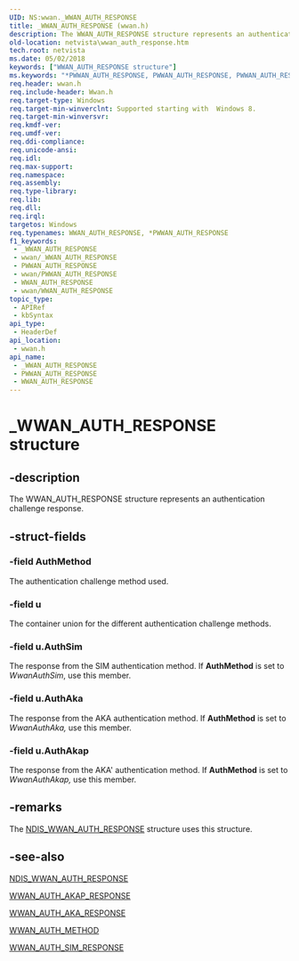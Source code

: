 ```yaml
---
UID: NS:wwan._WWAN_AUTH_RESPONSE
title: _WWAN_AUTH_RESPONSE (wwan.h)
description: The WWAN_AUTH_RESPONSE structure represents an authentication challenge response.
old-location: netvista\wwan_auth_response.htm
tech.root: netvista
ms.date: 05/02/2018
keywords: ["WWAN_AUTH_RESPONSE structure"]
ms.keywords: "*PWWAN_AUTH_RESPONSE, PWWAN_AUTH_RESPONSE, PWWAN_AUTH_RESPONSE structure pointer [Network Drivers Starting with Windows Vista], WWAN_AUTH_RESPONSE, WWAN_AUTH_RESPONSE structure [Network Drivers Starting with Windows Vista], _WWAN_AUTH_RESPONSE, netvista.wwan_auth_response, wwan/PWWAN_AUTH_RESPONSE, wwan/WWAN_AUTH_RESPONSE"
req.header: wwan.h
req.include-header: Wwan.h
req.target-type: Windows
req.target-min-winverclnt: Supported starting with  Windows 8.
req.target-min-winversvr: 
req.kmdf-ver: 
req.umdf-ver: 
req.ddi-compliance: 
req.unicode-ansi: 
req.idl: 
req.max-support: 
req.namespace: 
req.assembly: 
req.type-library: 
req.lib: 
req.dll: 
req.irql: 
targetos: Windows
req.typenames: WWAN_AUTH_RESPONSE, *PWWAN_AUTH_RESPONSE
f1_keywords:
 - _WWAN_AUTH_RESPONSE
 - wwan/_WWAN_AUTH_RESPONSE
 - PWWAN_AUTH_RESPONSE
 - wwan/PWWAN_AUTH_RESPONSE
 - WWAN_AUTH_RESPONSE
 - wwan/WWAN_AUTH_RESPONSE
topic_type:
 - APIRef
 - kbSyntax
api_type:
 - HeaderDef
api_location:
 - wwan.h
api_name:
 - _WWAN_AUTH_RESPONSE
 - PWWAN_AUTH_RESPONSE
 - WWAN_AUTH_RESPONSE
---
```


# _WWAN_AUTH_RESPONSE structure


## -description

The WWAN_AUTH_RESPONSE structure represents an authentication challenge response.

## -struct-fields

### -field AuthMethod

The authentication challenge method used.

### -field u

The container union for the different authentication challenge methods.

### -field u.AuthSim

The response from the SIM authentication method. If <b>AuthMethod</b> is set to <i>WwanAuthSim</i>, use this member.

### -field u.AuthAka

The response from the AKA authentication method. If <b>AuthMethod</b> is set to <i>WwanAuthAka, </i>use this member.

### -field u.AuthAkap

The response from the AKA' authentication method.  If <b>AuthMethod</b> is set to <i>WwanAuthAkap, </i>use this member.

## -remarks

The <a href="/windows-hardware/drivers/ddi/ndiswwan/ns-ndiswwan-_ndis_wwan_auth_response">NDIS_WWAN_AUTH_RESPONSE</a> structure uses this structure.

## -see-also

<a href="/windows-hardware/drivers/ddi/ndiswwan/ns-ndiswwan-_ndis_wwan_auth_response">NDIS_WWAN_AUTH_RESPONSE</a>



<a href="/windows-hardware/drivers/ddi/wwan/ns-wwan-_wwan_auth_akap_response">WWAN_AUTH_AKAP_RESPONSE</a>



<a href="/windows-hardware/drivers/ddi/wwan/ns-wwan-_wwan_auth_aka_response">WWAN_AUTH_AKA_RESPONSE</a>



<a href="/windows-hardware/drivers/ddi/wwan/ne-wwan-_wwan_auth_method">WWAN_AUTH_METHOD</a>



<a href="/windows-hardware/drivers/ddi/wwan/ns-wwan-_wwan_auth_sim_response">WWAN_AUTH_SIM_RESPONSE</a>

